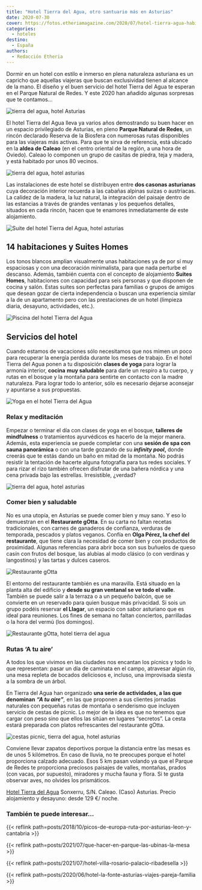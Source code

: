 ```yaml
---
title: "Hotel Tierra del Agua, otro santuario más en Asturias"
date: 2020-07-30
cover: https://fotos.etheriamagazine.com/2020/07/hotel-tierra-agua-habitacion.jpg
categories: 
  - hoteles
destino: 
  - España
authors: 
  - Redacción Etheria
---
```


Dormir en un hotel con estilo e inmerso en plena naturaleza asturiana es un capricho que aquellas viajeras que buscan exclusividad tienen al alcance de la mano. El diseño y el buen servicio del hotel Tierra del Agua te esperan en el Parque Natural de Redes. Y este 2020 han añadido algunas sorpresas que te contamos...

![tierra del agua, hotel Asturias](https://fotos.etheriamagazine.com/2020/07/hotel-tierra-agua-habitacion.jpg "Habitación de Tierra del Agua (Asturias).")

El hotel Tierra del Agua lleva ya varios años demostrando su buen hacer en un espacio 
privilegiado de Asturias, en pleno **Parque Natural de Redes**, un rincón declarado 
Reserva de la Biosfera con numerosas rutas disponibles para las viajeras más activas. 
Para que te sirva de referencia, está ubicado en la **aldea de Caleao** (en el centro 
oriental de la región, a una hora de Oviedo). Caleao lo componen un grupo de casitas de 
piedra, teja y madera, y está habitado por unos 80 vecinos. 

![tierra del agua, hotel asturias](https://fotos.etheriamagazine.com/2020/07/hotel-tierra-agua-terraza.jpg "Terraza del hotel Tierra del Agua.")

Las instalaciones de este hotel se distribuyen entre **dos casonas asturianas** cuya 
decoración interior recuerda a las cabañas alpinas suizas o austriacas. La calidez de la 
madera, la luz natural, la integración del paisaje dentro de las estancias a través de 
grandes ventanas y los pequeños detalles, situados en cada rincón, hacen que te enamores 
inmediatamente de este alojamiento. 

![Suite del hotel Tierra del Agua, hotel asturias](https://fotos.etheriamagazine.com/2020/07/hotel-tierra-agua-suite.jpg "Suite del hotel Tierra del Agua.")

## 14 habitaciones y Suites Homes

Los tonos blancos amplían visualmente unas habitaciones ya de por sí muy espaciosas y 
con una decoración minimalista, para que nada perturbe el descanso. Además, también 
cuenta con el concepto de alojamiento **Suites Homes**, habitaciones con capacidad para 
seis personas y que disponen de cocina y salón. Estas suites son perfectas para familias 
o grupos de amigos que desean gozar de cierta independencia o buscan una experiencia 
similar a la de un apartamento pero con las prestaciones de un hotel (limpieza diaria, 
desayuno, actividades, etc.). 

![Piscina del hotel Tierra del Agua](https://fotos.etheriamagazine.com/2020/07/hotel-tierra-agua-infinity-pool.jpg "Piscina del hotel Tierra del Agua.")

## Servicios del hotel

Cuando estamos de vacaciones sólo necesitamos que nos mimen un poco para recuperar la 
energía perdida durante los meses de trabajo. En el hotel Tierra del Agua ponen a tu 
disposición **clases de yoga** para lograr la armonía interior, **cocina** **muy 
saludable** para darle un respiro a tu cuerpo, y rutas en el bosque y la montaña para 
sentirte en contacto con la madre naturaleza. Para lograr todo lo anterior, sólo es 
necesario dejarse aconsejar y apuntarse a sus propuestas. 

![Yoga en el hotel Tierra del Agua](https://fotos.etheriamagazine.com/2020/07/hotel-tierra-agua-yoga.jpg "Yoga en el hotel Tierra del Agua.")

### Relax y meditación

Empezar o terminar el día con clases de yoga en el bosque, **talleres de mindfulness** o 
tratamientos ayurvédicos es hacerlo de la mejor manera. Además, esta experiencia se 
puede completar con una **sesión de spa con sauna panorámica** o con una tarde gozando 
de su **_infinity pool_,** donde creerás que te estás dando un baño en mitad de la 
montaña. No podrás resistir la tentación de hacerte alguna fotografía para tus redes 
sociales. Y para rizar el rizo también ofrecen disfrutar de una bañera nórdica y una 
cena privada bajo las estrellas. Irresistible, ¿verdad? 

![tierra del agua, hotel asturias](https://fotos.etheriamagazine.com/2020/07/hotel-tierra-agua-spa.jpg "Spa del hotel Tierra del Agua.")

### Comer bien y saludable

No es una utopía, en Asturias se puede comer bien y muy sano. Y eso lo demuestran en el 
**Restaurante gOtta**. En su carta no faltan recetas tradicionales, con carnes de 
ganaderos de confianza, verduras de temporada, pescados y platos veganos. Confía en 
**Olga Pérez, la chef del restaurante**, que tiene clara la necesidad de comer bien y 
con productos de proximidad. Algunas referencias para abrir boca son sus buñuelos de 
queso casín con frutos del bosque, las alubias al modo clásico (o con verdinas y 
langostinos) y las tartas y dulces caseros. 

![Restaurante gOtta](https://fotos.etheriamagazine.com/2020/07/hotel-tierra-agua-gotta.jpg "Restaurante gOtta.")

El entorno del restaurante también es una maravilla. Está situado en la planta alta del 
edificio y **desde su gran ventanal se ve todo el valle**. También se puede salir a la 
terraza o a un pequeño balcón, que se convierte en un reservado para quien busque más 
privacidad. Si sois un grupo podéis reservar **el Llagar**, un espacio con sabor 
asturiano que es ideal para reuniones. Los fines de semana no faltan conciertos, 
parrilladas o la hora del vermú (los domingos). 

![Restaurante gOtta, hotel tierra del agua](https://fotos.etheriamagazine.com/2020/07/hotel-tierra-agua-restaurante-gotta.jpg "Restaurante gOtta.")

### Rutas ‘A tu aire’

A todos los que vivimos en las ciudades nos encantan los pícnics y todo lo que 
representan: pasar un día de caminata en el campo, atravesar algún río, una mesa repleta 
de bocados deliciosos e, incluso, una improvisada siesta a la sombra de un árbol. 

En Tierra del Agua han organizado **una serie de actividades, a las que denominan** 
_**“A tu aire”**,_ en las que proponen a sus clientes jornadas naturales con pequeñas 
rutas de montaña o senderismo que incluyen servicio de cestas de pícnic. Lo mejor de la 
idea es que no tenemos que cargar con peso sino que ellos las sitúan en lugares 
“secretos”. La cesta estará preparada con platos refrescantes del restaurante gOtta. 

![cestas picnic, tierra del agua, hotel asturias](https://fotos.etheriamagazine.com/2020/07/hotel-tierra-agua-picnic.jpg "Cesta de pícnic, una propuesta del hotel.")

Conviene llevar zapatos deportivos porque la distancia entre las mesas es de unos 5 
kilómetros. En caso de lluvia, no te preocupes porque el hotel proporciona calzado 
adecuado. Esos 5 km pasan volando ya que el Parque de Redes te proporciona preciosos 
paisajes de valles, montañas, prados (con vacas, por supuesto), miradores y mucha fauna 
y flora. Si te gusta observar aves, no olvides los prismáticos. 

[Hotel Tierra del Agua](http://www.tierradelagua.es/) Sonxerru, S/N. Caleao. (Caso) 
Asturias. Precio alojamiento y desayuno: desde 129 €/ noche. 

### También te puede interesar...

{{< reflink path=posts/2018/10/picos-de-europa-ruta-por-asturias-leon-y-cantabria >}} 

{{< reflink path=posts/2021/07/que-hacer-en-parque-las-ubinas-la-mesa >}} 

{{< reflink path=posts/2021/07/hotel-villa-rosario-palacio-ribadesella >}} 

{{< reflink path=posts/2020/06/hotel-la-fonte-asturias-viajes-pareja-familia >}}

